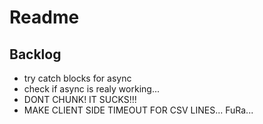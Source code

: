 # Readme

## Backlog

- try catch blocks for async
- check if async is realy working...
- DONT CHUNK! IT SUCKS!!!
- MAKE CLIENT SIDE TIMEOUT FOR CSV LINES... FuRa...
